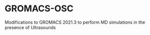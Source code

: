 # GROMACS-OSC
Modifications to GROMACS 2021.3 to perform MD simulations in the presence of Ultrasounds
